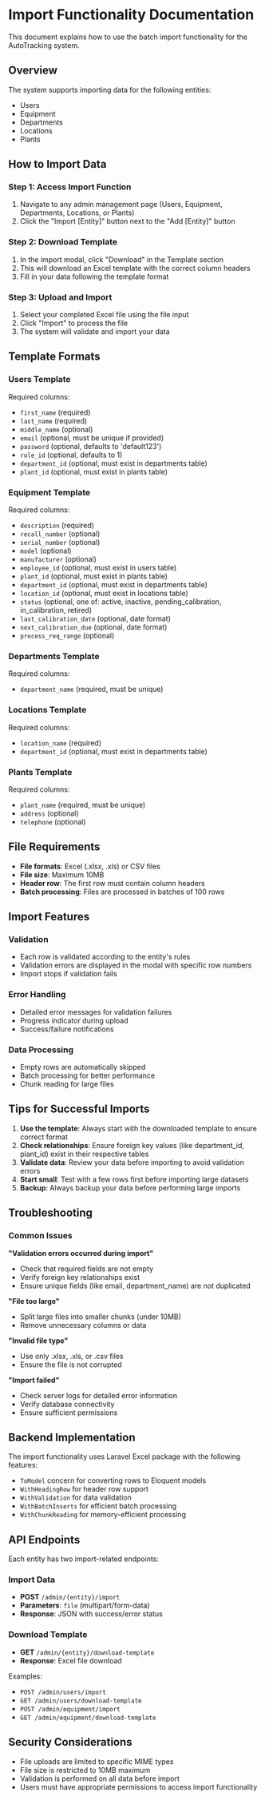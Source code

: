 # Import Functionality Documentation

This document explains how to use the batch import functionality for the AutoTracking system.

## Overview

The system supports importing data for the following entities:
- Users
- Equipment
- Departments
- Locations
- Plants

## How to Import Data

### Step 1: Access Import Function
1. Navigate to any admin management page (Users, Equipment, Departments, Locations, or Plants)
2. Click the "Import [Entity]" button next to the "Add [Entity]" button

### Step 2: Download Template
1. In the import modal, click "Download" in the Template section
2. This will download an Excel template with the correct column headers
3. Fill in your data following the template format

### Step 3: Upload and Import
1. Select your completed Excel file using the file input
2. Click "Import" to process the file
3. The system will validate and import your data

## Template Formats

### Users Template
Required columns:
- `first_name` (required)
- `last_name` (required)
- `middle_name` (optional)
- `email` (optional, must be unique if provided)
- `password` (optional, defaults to 'default123')
- `role_id` (optional, defaults to 1)
- `department_id` (optional, must exist in departments table)
- `plant_id` (optional, must exist in plants table)

### Equipment Template
Required columns:
- `description` (required)
- `recall_number` (optional)
- `serial_number` (optional)
- `model` (optional)
- `manufacturer` (optional)
- `employee_id` (optional, must exist in users table)
- `plant_id` (optional, must exist in plants table)
- `department_id` (optional, must exist in departments table)
- `location_id` (optional, must exist in locations table)
- `status` (optional, one of: active, inactive, pending_calibration, in_calibration, retired)
- `last_calibration_date` (optional, date format)
- `next_calibration_due` (optional, date format)
- `process_req_range` (optional)

### Departments Template
Required columns:
- `department_name` (required, must be unique)

### Locations Template
Required columns:
- `location_name` (required)
- `department_id` (optional, must exist in departments table)

### Plants Template
Required columns:
- `plant_name` (required, must be unique)
- `address` (optional)
- `telephone` (optional)

## File Requirements

- **File formats**: Excel (.xlsx, .xls) or CSV files
- **File size**: Maximum 10MB
- **Header row**: The first row must contain column headers
- **Batch processing**: Files are processed in batches of 100 rows

## Import Features

### Validation
- Each row is validated according to the entity's rules
- Validation errors are displayed in the modal with specific row numbers
- Import stops if validation fails

### Error Handling
- Detailed error messages for validation failures
- Progress indicator during upload
- Success/failure notifications

### Data Processing
- Empty rows are automatically skipped
- Batch processing for better performance
- Chunk reading for large files

## Tips for Successful Imports

1. **Use the template**: Always start with the downloaded template to ensure correct format
2. **Check relationships**: Ensure foreign key values (like department_id, plant_id) exist in their respective tables
3. **Validate data**: Review your data before importing to avoid validation errors
4. **Start small**: Test with a few rows first before importing large datasets
5. **Backup**: Always backup your data before performing large imports

## Troubleshooting

### Common Issues

**"Validation errors occurred during import"**
- Check that required fields are not empty
- Verify foreign key relationships exist
- Ensure unique fields (like email, department_name) are not duplicated

**"File too large"**
- Split large files into smaller chunks (under 10MB)
- Remove unnecessary columns or data

**"Invalid file type"**
- Use only .xlsx, .xls, or .csv files
- Ensure the file is not corrupted

**"Import failed"**
- Check server logs for detailed error information
- Verify database connectivity
- Ensure sufficient permissions

## Backend Implementation

The import functionality uses Laravel Excel package with the following features:
- `ToModel` concern for converting rows to Eloquent models
- `WithHeadingRow` for header row support
- `WithValidation` for data validation
- `WithBatchInserts` for efficient batch processing
- `WithChunkReading` for memory-efficient processing

## API Endpoints

Each entity has two import-related endpoints:

### Import Data
- **POST** `/admin/{entity}/import`
- **Parameters**: `file` (multipart/form-data)
- **Response**: JSON with success/error status

### Download Template
- **GET** `/admin/{entity}/download-template`
- **Response**: Excel file download

Examples:
- `POST /admin/users/import`
- `GET /admin/users/download-template`
- `POST /admin/equipment/import`
- `GET /admin/equipment/download-template`

## Security Considerations

- File uploads are limited to specific MIME types
- File size is restricted to 10MB maximum
- Validation is performed on all data before import
- Users must have appropriate permissions to access import functionality
